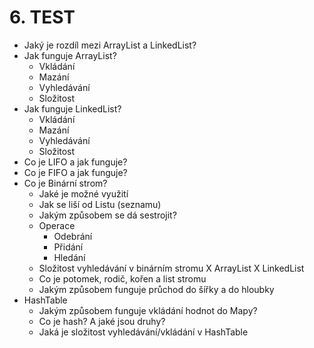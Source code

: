# 6. TEST

- Jaký je rozdíl mezi ArrayList a LinkedList?
- Jak funguje ArrayList?
  - Vkládání
  - Mazání
  - Vyhledávání
  - Složitost
- Jak funguje LinkedList?
  - Vkládání
  - Mazání
  - Vyhledávání
  - Složitost
- Co je LIFO a jak funguje?
- Co je FIFO a jak funguje?
- Co je Binární strom?
  - Jaké je možné využití
  - Jak se liší od Listu (seznamu)
  - Jakým způsobem se dá sestrojit?
  - Operace
      - Odebrání
      - Přidání
      - Hledání
  - Složitost vyhledávání v binárním stromu X ArrayList X LinkedList
  - Co je potomek, rodič, kořen a list stromu
  - Jakým způsobem funguje průchod do šířky a do hloubky
- HashTable
  - Jakým způsobem funguje vkládání hodnot do Mapy?
  - Co je hash? A jaké jsou druhy?
  - Jaká je složitost vyhledávání/vkládání v HashTable  
